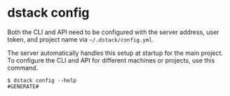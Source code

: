 # dstack config

Both the CLI and API need to be configured with the server address, user token, and project name 
via `~/.dstack/config.yml`. 

The server automatically handles this setup at startup for the main project. To configure the CLI and API for different
machines or projects, use this command.

<div class="termy">

```shell
$ dstack config --help
#GENERATE#
```

</div>